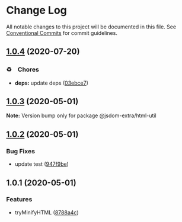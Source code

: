 # Change Log

All notable changes to this project will be documented in this file.
See [Conventional Commits](https://conventionalcommits.org) for commit guidelines.

## [1.0.4](https://github.com/bluelovers/ws-jsdom-extra/compare/@jsdom-extra/html-util@1.0.3...@jsdom-extra/html-util@1.0.4) (2020-07-20)


### ♻️　Chores

* **deps:** update deps ([03ebce7](https://github.com/bluelovers/ws-jsdom-extra/commit/03ebce71f1f4ffe91a99439336762105340a32a9))





## [1.0.3](https://github.com/bluelovers/ws-jsdom-extra/compare/@jsdom-extra/html-util@1.0.2...@jsdom-extra/html-util@1.0.3) (2020-05-01)

**Note:** Version bump only for package @jsdom-extra/html-util





## [1.0.2](https://github.com/bluelovers/ws-jsdom-extra/compare/@jsdom-extra/html-util@1.0.1...@jsdom-extra/html-util@1.0.2) (2020-05-01)


### Bug Fixes

* update test ([947f9be](https://github.com/bluelovers/ws-jsdom-extra/commit/947f9be893556e4615fb59286e36893d834667a3))





## 1.0.1 (2020-05-01)


### Features

* tryMinifyHTML ([8788a4c](https://github.com/bluelovers/ws-jsdom-extra/commit/8788a4c50fe3711ce0d474097c713aaba873482b))
